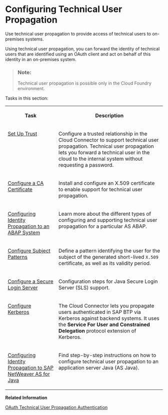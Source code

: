 <!-- loiob62e588470504a7f95df48c28265dd34 -->

# Configuring Technical User Propagation

Use technical user propagation to provide access of technical users to on-premises systems.

Using technical user propagation, you can forward the identity of technical users that are identified using an OAuth client and act on behalf of this identity in an on-premises system.

> ### Note:  
> Technical user propagation is possible only in the Cloud Foundry environment.

Tasks in this section:


<table>
<tr>
<th valign="top">

Task

</th>
<th valign="top">

Description

</th>
</tr>
<tr>
<td valign="top">

[Set Up Trust](set-up-trust-a4ee70f.md) 

</td>
<td valign="top">

Configure a trusted relationship in the Cloud Connector to support technical user propagation. Technical user propagation lets you forward a technical user in the cloud to the internal system without requesting a password.

</td>
</tr>
<tr>
<td valign="top">

[Configure a CA Certificate](configure-a-ca-certificate-d0c4d56.md) 

</td>
<td valign="top">

Install and configure an X.509 certificate to enable support for technical user propagation.

</td>
</tr>
<tr>
<td valign="top">

[Configuring Identity Propagation to an ABAP System](configuring-identity-propagation-to-an-abap-system-6705cc3.md) 

</td>
<td valign="top">

Learn more about the different types of configuring and supporting technical user propagation for a particular AS ABAP.

</td>
</tr>
<tr>
<td valign="top">

[Configure Subject Patterns](configure-subject-patterns-58803a2.md) 

</td>
<td valign="top">

Define a pattern identifying the user for the subject of the generated short-lived `X.509` certificate, as well as its validity period.

</td>
</tr>
<tr>
<td valign="top">

[Configure a Secure Login Server](configure-a-secure-login-server-de5bbf9.md) 

</td>
<td valign="top">

Configuration steps for Java Secure Login Server \(SLS\) support.

</td>
</tr>
<tr>
<td valign="top">

[Configure Kerberos](configure-kerberos-f2339d8.md) 

</td>
<td valign="top">

The Cloud Connector lets you propagate users authenticated in SAP BTP via Kerberos against backend systems. It uses the **Service For User and Constrained Delegation** protocol extension of Kerberos.

</td>
</tr>
<tr>
<td valign="top">

[Configuring Identity Propagation to SAP NetWeaver AS for Java](configuring-identity-propagation-to-sap-netweaver-as-for-java-2e96287.md)

</td>
<td valign="top">

Find step-by-step instructions on how to configure technical user propagation to an application server Java \(AS Java\).

</td>
</tr>
</table>

**Related Information**  


[OAuth Technical User Propagation Authentication](oauth-technical-user-propagation-authentication-8634e21.md "Learn about the OAuth2TechnicalUserPropagation authentication type for HTTP destinations: use cases, supported properties and examples.")

